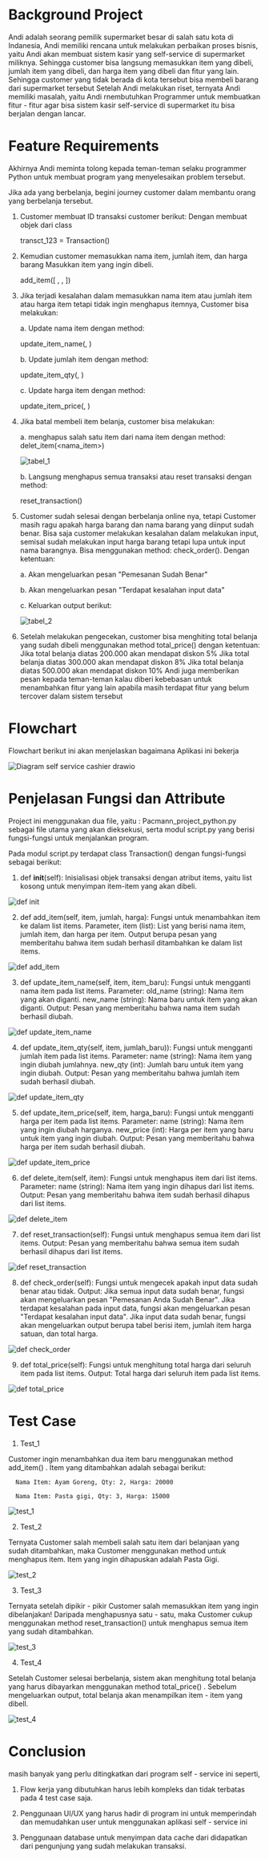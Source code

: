# Background Project
Andi adalah seorang pemilik supermarket besar di salah satu kota di Indanesia, Andi memiliki rencana untuk melakukan perbaikan proses bisnis, yaitu Andi akan membuat sistem kasir yang self-service di supermarket miliknya. Sehingga customer bisa langsung memasukkan item yang dibeli, jumlah item yang dibeli, dan harga item yang dibeli dan fitur yang lain. Sehingga customer yang tidak berada di kota tersebut bisa membeli barang dari supermarket tersebut Setelah Andi melakukan riset, ternyata Andi memiliki masalah, yaitu Andi rnembutuhkan Programmer untuk membuatkan fitur - fitur agar bisa sistem kasir self-service di supermarket itu bisa berjalan dengan lancar.

# Feature Requirements
Akhirnya Andi meminta tolong kepada teman-teman selaku programmer Python untuk membuat program yang menyelesaikan problem tersebut.

Jika ada yang berbelanja, begini journey customer dalam membantu orang yang berbelanja tersebut.

1. Customer membuat ID transaksi customer berikut:
Dengan membuat objek dari class 

   transct_123 = Transaction()

2. Kemudian customer memasukkan nama item, jumlah item, dan harga barang
Masukkan item yang ingin dibeli.

   add_item([ <nama item> ,   <jumlah item> ,   <harga per item> ])

3. Jika terjadi kesalahan dalam memasukkan nama item atau jumlah item atau harga item tetapi tidak ingin menghapus itemnya, Customer bisa melakukan:
  
   a. Update nama item dengan method:

      update_item_name(<nama item>, <update nama item>)

   b. Update jumlah item dengan method:

      update_item_qty(<nama item>, <update jumlah item>)

   c. Update harga item dengan method:

      update_item_price(<nama item>, <update harga item>)


4. Jika batal membeli item belanja, customer bisa melakukan:

   a. menghapus salah satu item dari nama item dengan method: delet_item(<nama_item>)
   
   ![tabel_1](https://user-images.githubusercontent.com/72366408/232249453-c518cdbd-9ffa-4d29-835f-f12df16d8d2b.PNG)

   b. Langsung menghapus semua transaksi atau reset transaksi dengan method:

      reset_transaction()

5. Customer sudah selesai dengan berbelanja online nya, tetapi Customer masih ragu apakah harga barang dan nama barang yang diinput sudah benar. Bisa saja customer melakukan kesalahan dalam melakukan input, semisal sudah melakukan input harga barang tetapi lupa untuk input nama barangnya. Bisa menggunakan method:
check_order(). Dengan ketentuan:

    a. Akan mengeluarkan pesan "Pemesanan Sudah Benar"

    b. Akan mengeluarkan pesan "Terdapat kesalahan input data"

    c. Keluarkan output berikut:
    
    ![tabel_2](https://user-images.githubusercontent.com/72366408/232249519-465f4527-6bee-40ad-87ba-44e169e18726.PNG)


6. Setelah melakukan pengecekan, customer bisa menghiting total belanja yang sudah dibeli menggunakan method total_price() dengan ketentuan:
Jika total belanja diatas 200.000 akan mendapat diskon 5%
Jika total belanja diatas 300.000 akan mendapat diskon 8%
Jika total belanja diatas 500.000 akan mendapat diskon 10%
Andi juga memberikan pesan kepada teman-teman kalau diberi kebebasan untuk menambahkan fitur yang lain apabila masih terdapat fitur yang belum tercover dalam sistem tersebut

# Flowchart
Flowchart berikut ini akan menjelaskan bagaimana Aplikasi ini bekerja

![Diagram self service cashier drawio](https://user-images.githubusercontent.com/72366408/232266928-32c03cbf-7ca1-46ab-aac9-bbd44ecf5687.png)

# Penjelasan Fungsi dan Attribute
   Project ini menggunakan dua file, yaitu : Pacmann_project_python.py sebagai file utama yang akan dieksekusi, serta modul script.py yang berisi fungsi-fungsi untuk menjalankan program.

Pada modul script.py terdapat class Transaction() dengan fungsi-fungsi sebagai berikut:

  1. def __init__(self): Inisialisasi objek transaksi dengan atribut items, yaitu list kosong untuk menyimpan item-item yang akan dibeli.
  
  ![def __init__](https://user-images.githubusercontent.com/72366408/232274774-da22fa1d-8ed2-4c2c-aabc-552891ea43e1.png)

  2. def add_item(self, item, jumlah, harga): Fungsi untuk menambahkan item ke dalam list items. Parameter, item (list): List yang berisi nama item, jumlah item, dan harga per item. Output berupa pesan yang memberitahu bahwa item sudah berhasil ditambahkan ke dalam list items.
  
  ![def add_item](https://user-images.githubusercontent.com/72366408/232275199-f8e338a1-d0ca-4ac2-bacb-433948cf14b1.png)

  3. def update_item_name(self, item, item_baru): Fungsi untuk mengganti nama item pada list items. Parameter: old_name (string): Nama item yang akan diganti. new_name (string): Nama baru untuk item yang akan diganti. Output: Pesan yang memberitahu bahwa nama item sudah berhasil diubah.
  
  ![def update_item_name](https://user-images.githubusercontent.com/72366408/232275326-318da05b-526e-44a6-82a3-4ead28bcb41f.png)

  4. def update_item_qty(self, item, jumlah_baru)): Fungsi untuk mengganti jumlah item pada list items. Parameter: name (string): Nama item yang ingin diubah jumlahnya. new_qty (int): Jumlah baru untuk item yang ingin diubah. Output: Pesan yang memberitahu bahwa jumlah item sudah berhasil diubah.
  
  ![def update_item_qty](https://user-images.githubusercontent.com/72366408/232275330-f22d698a-9674-4d49-94f8-bef06f20921b.png)

  5. def update_item_price(self, item, harga_baru): Fungsi untuk mengganti harga per item pada list items. Parameter: name (string): Nama item yang ingin diubah harganya. new_price (int): Harga per item yang baru untuk item yang ingin diubah. Output: Pesan yang memberitahu bahwa harga per item sudah berhasil diubah.
  
  ![def update_item_price](https://user-images.githubusercontent.com/72366408/232275342-778af785-27a8-4d8f-b79c-69792e985683.png)

  6. def delete_item(self, item): Fungsi untuk menghapus item dari list items. Parameter: name (string): Nama item yang ingin dihapus dari list items. Output: Pesan yang memberitahu bahwa item sudah berhasil dihapus dari list items.
  
  ![def delete_item](https://user-images.githubusercontent.com/72366408/232275376-6c92e9f2-bf02-4a06-bdef-b8593f2ce46f.png)

  7. def reset_transaction(self): Fungsi untuk menghapus semua item dari list items. Output: Pesan yang memberitahu bahwa semua item sudah berhasil dihapus dari list items.
  
  ![def reset_transaction ](https://user-images.githubusercontent.com/72366408/232275780-b821ed32-28ea-462b-bc41-cc1bd9c56bcf.png)

  8. def check_order(self): Fungsi untuk mengecek apakah input data sudah benar atau tidak. Output: Jika semua input data sudah benar, fungsi akan mengeluarkan pesan "Pemesanan Anda Sudah Benar". Jika terdapat kesalahan pada input data, fungsi akan mengeluarkan pesan "Terdapat kesalahan input data". Jika input data sudah benar, fungsi akan mengeluarkan output berupa tabel berisi item, jumlah item harga satuan, dan total harga.
  
   ![def check_order](https://user-images.githubusercontent.com/72366408/232276224-587ee540-976f-4105-a62b-bc8912ad51a4.png)

  9. def total_price(self): Fungsi untuk menghitung total harga dari seluruh item pada list items. Output: Total harga dari seluruh item pada list items.
  
  ![def total_price](https://user-images.githubusercontent.com/72366408/232276235-d88d3a5a-1b5e-4bd4-a5c6-baa6d6ab0fde.png)

# Test Case
  
  1. Test_1
  
  Customer ingin menambahkan dua item baru menggunakan method add_item() . Item yang ditambahkan adalah sebagai berikut:
              
      Nama Item: Ayam Goreng, Qty: 2, Harga: 20000
              
      Nama Item: Pasta gigi, Qty: 3, Harga: 15000

  ![test_1](https://user-images.githubusercontent.com/72366408/232277619-e731bbd7-7d5a-4d90-a506-2e653826ae8e.PNG)
  
  2. Test_2
  
  Ternyata Customer salah membeli salah satu item dari belanjaan yang sudah ditambahkan, maka Customer menggunakan method untuk menghapus item. Item yang ingin dihapuskan adalah Pasta Gigi.
  
  ![test_2](https://user-images.githubusercontent.com/72366408/232277653-9ef6951f-d4c0-42c8-8292-74fd4f30a6ba.PNG)
  
  3. Test_3
  
  Ternyata setelah dipikir - pikir Customer salah memasukkan item yang ingin dibelanjakan! Daripada menghapusnya satu - satu, maka Customer cukup menggunakan method reset_transaction() untuk menghapus semua item yang sudah ditambahkan.
  
  ![test_3](https://user-images.githubusercontent.com/72366408/232277672-06fa1ba9-b339-4e11-b2d8-bdee06d6636a.PNG)
  
  4. Test_4
  
  Setelah Customer selesai berbelanja, sistem akan menghitung total belanja yang harus dibayarkan menggunakan method total_price() . Sebelum mengeluarkan output, total belanja akan menampilkan item - item yang dibell.

  ![test_4](https://user-images.githubusercontent.com/72366408/232277690-3babd107-8b64-473b-9715-4a5eff4c44e6.PNG)

# Conclusion 
  
  masih banyak yang perlu ditingkatkan dari program self - service ini seperti,
  
  1. Flow kerja yang dibutuhkan harus lebih kompleks dan tidak terbatas pada 4 test case saja.
  
  2. Penggunaan UI/UX yang harus hadir di program ini untuk memperindah dan memudahkan user untuk menggunakan aplikasi self - service ini
  
  3. Penggunaan database untuk menyimpan data cache dari didapatkan dari pengunjung yang sudah melakukan transaksi.
 


  
